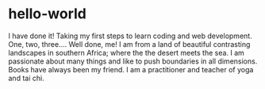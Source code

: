 # hello-world
I have done it!  Taking my first steps to learn coding and web development. One, two, three.... Well done, me!
I am from a land of beautiful contrasting landscapes in southern Africa; where the the desert meets the sea. I am passionate about many things and like to push boundaries in all dimensions.  Books have always been my friend. I am a practitioner and teacher of yoga and tai chi.
